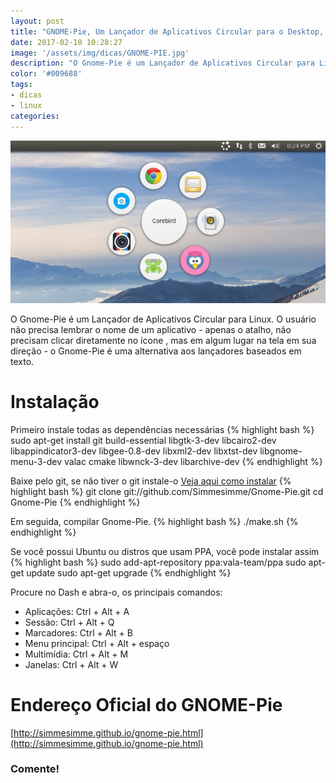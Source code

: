 ```yaml
---
layout: post
title: "GNOME-Pie, Um Lançador de Aplicativos Circular para o Desktop, Veja Como Instalar"
date: 2017-02-10 10:28:27
image: '/assets/img/dicas/GNOME-PIE.jpg'
description: "O Gnome-Pie é um Lançador de Aplicativos Circular para Linux."
color: '#009688'
tags:
- dicas
- linux
categories:
---
```


![Gnome Pie Blog Linux](/assets/img/dicas/GNOME-PIE.jpg "Gnome Pie")

O Gnome-Pie é um Lançador de Aplicativos Circular para Linux. O usuário não precisa lembrar o nome de um aplicativo - apenas o atalho, não precisam clicar diretamente no ícone , mas em algum lugar na tela em sua direção - o Gnome-Pie é uma alternativa aos lançadores baseados em texto.

# Instalação

Primeiro instale todas as dependências necessárias
{% highlight bash %}
sudo apt-get install git build-essential libgtk-3-dev libcairo2-dev libappindicator3-dev libgee-0.8-dev libxml2-dev libxtst-dev libgnome-menu-3-dev valac cmake libwnck-3-dev libarchive-dev
{% endhighlight %}

Baixe pelo git, se não tiver o git instale-o [Veja aqui como instalar](http://www.terminalroot.com.br/git)
{% highlight bash %}
git clone git://github.com/Simmesimme/Gnome-Pie.git cd Gnome-Pie 
{% endhighlight %}

Em seguida, compilar Gnome-Pie.
{% highlight bash %}
./make.sh 
{% endhighlight %}

Se você possui Ubuntu ou distros que usam PPA, você pode instalar assim
{% highlight bash %}
sudo add-apt-repository ppa:vala-team/ppa sudo apt-get update sudo apt-get upgrade
{% endhighlight %}

Procure no Dash e abra-o, os principais comandos:

* Aplicações: Ctrl + Alt + A
* Sessão: Ctrl + Alt + Q
* Marcadores: Ctrl + Alt + B
* Menu principal: Ctrl + Alt + espaço
* Multimídia: Ctrl + Alt + M
* Janelas: Ctrl + Alt + W

# Endereço Oficial do GNOME-Pie
[http://simmesimme.github.io/gnome-pie.html](http://simmesimme.github.io/gnome-pie.html)

### Comente!

<script async src="https://pagead2.googlesyndication.com/pagead/js/adsbygoogle.js"></script>

<!-- Informat -->
<ins class="adsbygoogle"
 style="display:block"
 data-ad-client="ca-pub-2838251107855362"
 data-ad-slot="2327980059"
 data-ad-format="auto"
 data-full-width-responsive="true"></ins>

<script>
(adsbygoogle = window.adsbygoogle || []).push({});
</script>

